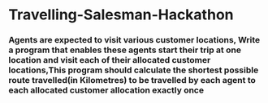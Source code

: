 # Travelling-Salesman-Hackathon
### Agents are expected to visit various customer locations, Write a program that enables these agents start their trip at one location and visit each of their allocated customer locations,This program should calculate the shortest possible route travelled(in Kilometres) to be travelled by each agent to each allocated customer allocation exactly once
